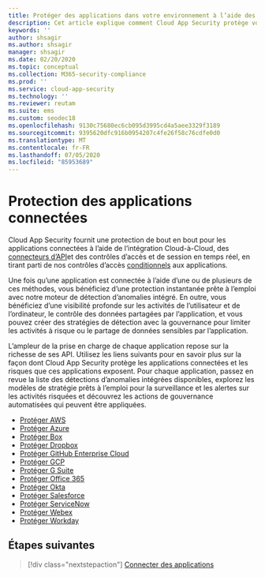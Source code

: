 ```yaml
---
title: Protéger des applications dans votre environnement à l’aide des API du fournisseur de services Cloud
description: Cet article explique comment Cloud App Security protège vos applications connectées.
keywords: ''
author: shsagir
ms.author: shsagir
manager: shsagir
ms.date: 02/20/2020
ms.topic: conceptual
ms.collection: M365-security-compliance
ms.prod: ''
ms.service: cloud-app-security
ms.technology: ''
ms.reviewer: reutam
ms.suite: ems
ms.custom: seodec18
ms.openlocfilehash: 9130c75680ec6cb095d3995cd4a5aee3329f3189
ms.sourcegitcommit: 9395620dfc916b0954207c4fe26f58c76cdfe0d0
ms.translationtype: MT
ms.contentlocale: fr-FR
ms.lasthandoff: 07/05/2020
ms.locfileid: "85953689"
---
```

# <a name="protecting-connected-apps"></a>Protection des applications connectées

Cloud App Security fournit une protection de bout en bout pour les applications connectées à l’aide de l’intégration Cloud-à-Cloud, des [connecteurs d’API](enable-instant-visibility-protection-and-governance-actions-for-your-apps.md)et des contrôles d’accès et de session en temps réel, en tirant parti de nos contrôles d’accès [conditionnels](proxy-intro-aad.md) aux applications.

Une fois qu’une application est connectée à l’aide d’une ou de plusieurs de ces méthodes, vous bénéficiez d’une protection instantanée prête à l’emploi avec notre moteur de détection d’anomalies intégré. En outre, vous bénéficiez d’une visibilité profonde sur les activités de l’utilisateur et de l’ordinateur, le contrôle des données partagées par l’application, et vous pouvez créer des stratégies de détection avec la gouvernance pour limiter les activités à risque ou le partage de données sensibles par l’application.

L’ampleur de la prise en charge de chaque application repose sur la richesse de ses API. Utilisez les liens suivants pour en savoir plus sur la façon dont Cloud App Security protège les applications connectées et les risques que ces applications exposent. Pour chaque application, passez en revue la liste des détections d’anomalies intégrées disponibles, explorez les modèles de stratégie prêts à l’emploi pour la surveillance et les alertes sur les activités risquées et découvrez les actions de gouvernance automatisées qui peuvent être appliquées.

- [Protéger AWS](protect-aws.md)
- [Protéger Azure](protect-azure.md)
- [Protéger Box](protect-box.md)
- [Protéger Dropbox](protect-dropbox.md)
- [Protéger GitHub Enterprise Cloud](protect-github.md)
- [Protéger GCP](protect-gcp.md)
- [Protéger G Suite](protect-gsuite.md)
- [Protéger Office 365](protect-office-365.md)
- [Protéger Okta](protect-okta.md)
- [Protéger Salesforce](protect-salesforce.md)
- [Protéger ServiceNow](protect-servicenow.md)
- [Protéger Webex](protect-webex.md)
- [Protéger Workday](protect-workday.md)

## <a name="next-steps"></a>Étapes suivantes

> [!div class="nextstepaction"]
> [Connecter des applications](enable-instant-visibility-protection-and-governance-actions-for-your-apps.md)
